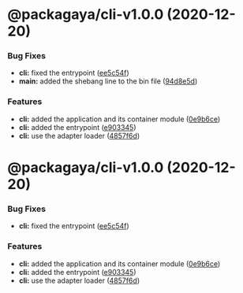 # @packagaya/cli-v1.0.0 (2020-12-20)

### Bug Fixes

-   **cli:** fixed the entrypoint ([ee5c54f](https://github.com/Packagaya/Packagaya/commit/ee5c54f9cd9df03d5ee6c43bd57543dbf5b11a0b))
-   **main:** added the shebang line to the bin file ([94d8e5d](https://github.com/Packagaya/Packagaya/commit/94d8e5d9648d4301c91af8235beef4b482d0b26c))

### Features

-   **cli:** added the application and its container module ([0e9b6ce](https://github.com/Packagaya/Packagaya/commit/0e9b6ce34d5a78810df1840e374373e6b06dcf27))
-   **cli:** added the entrypoint ([e903345](https://github.com/Packagaya/Packagaya/commit/e9033455ccf70164d52972de726f4bca189b9481))
-   **cli:** use the adapter loader ([4857f6d](https://github.com/Packagaya/Packagaya/commit/4857f6de572cd2b94f14cd003a15bfe01a25a1cd))

# @packagaya/cli-v1.0.0 (2020-12-20)

### Bug Fixes

-   **cli:** fixed the entrypoint ([ee5c54f](https://github.com/Packagaya/Packagaya/commit/ee5c54f9cd9df03d5ee6c43bd57543dbf5b11a0b))

### Features

-   **cli:** added the application and its container module ([0e9b6ce](https://github.com/Packagaya/Packagaya/commit/0e9b6ce34d5a78810df1840e374373e6b06dcf27))
-   **cli:** added the entrypoint ([e903345](https://github.com/Packagaya/Packagaya/commit/e9033455ccf70164d52972de726f4bca189b9481))
-   **cli:** use the adapter loader ([4857f6d](https://github.com/Packagaya/Packagaya/commit/4857f6de572cd2b94f14cd003a15bfe01a25a1cd))
